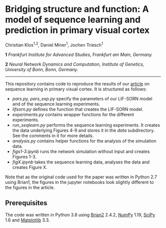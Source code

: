 # **Bridging structure and function: A model of sequence learning and prediction in primary visual cortex**
Christian Klos<sup>1,2</sup>, Daniel Miner<sup>1</sup>, Jochen Triesch<sup>1</sup>

**1** *Frankfurt Institute for Advanced Studies, Frankfurt am Main, Germany.*

**2** *Neural Network Dynamics and Computation, Institute of Genetics, University of Bonn, Bonn, Germany.*

---

This repository contains code to reproduce the results of our [article](https://doi.org/10.1371/journal.pcbi.1006187) on sequence learning in primary visual cortex. It is structured as follows:

- *pars.py, pars_exp.py* specify the parameters of our LIF-SORN model and of the sequence learning experiments.
- *lifsorn.py* defines the function that creates the LIF-SORN model.
- *experiments.py* contains wrapper functions for the different experiments.
- *run_seqlearn.py* performs the sequence learning experiments. It creates the data underlying Figures 4-9 and stores it in the *data* subdirectory. See the comments in it for more details.
- *analysis.py* contains helper functions for the analysis of the simulation data.
- *figs1-3.ipynb* runs the network simulation without input and creates Figures 1-3.
- *figX.ipynb* takes the sequence learning data, analyses the data and creates Figure X.

Note that as the original code used for the paper was written in Python 2.7 using Brian1, the figures in the jupyter notebooks look slightly different to the figures in the article.

## Prerequisites

The code was written in Python 3.8 using [Brian2](https://briansimulator.org/) 2.4.2, [NumPy](https://numpy.org/) 1.19, [SciPy](https://www.scipy.org/scipylib/index.html) 1.6 and [Matplotlib](https://matplotlib.org/) 3.3.
